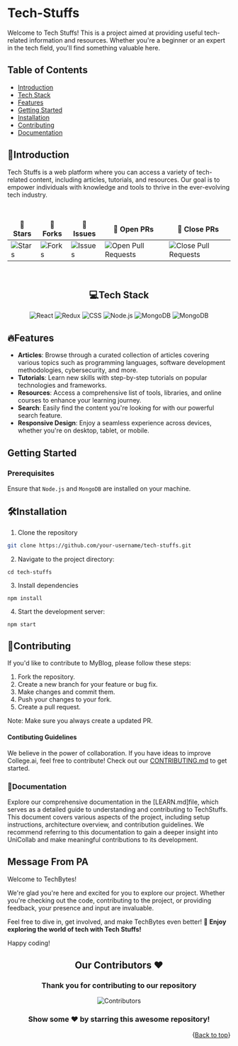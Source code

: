 
# Tech-Stuffs

Welcome to Tech Stuffs! This is a project aimed at providing useful tech-related information and resources. Whether you're a beginner or an expert in the tech field, you'll find something valuable here.

## Table of Contents
- [Introduction](#introduction)
- [Tech Stack](#tech-stack)
- [Features](#features)
- [Getting Started](#getting-started)
- [Installation](#installation)
- [Contributing](#contributing)
- [Documentation](#documentation)


## 🚀Introduction

Tech Stuffs is a web platform where you can access a variety of tech-related content, including articles, tutorials, and resources. Our goal is to empower individuals with knowledge and tools to thrive in the ever-evolving tech industry.


<br />

<div align = "center">
<table align="center">
    <thead align="center">
        <tr border: 1px;>
            <td><b>🌟 Stars</b></td>
            <td><b>🍴 Forks</b></td>
            <td><b>🐛 Issues</b></td>
            <td><b>🔔 Open PRs</b></td>
            <td><b>🔕 Close PRs</b></td>
        </tr>
     </thead>
    <tbody>
         <tr>
            <td><img alt="Stars" src="https://img.shields.io/github/stars/singhJasvinder101/MyBlog?style=flat&logo=github"/></td>
             <td><img alt="Forks" src="https://img.shields.io/github/forks/singhJasvinder101/MyBlog?style=flat&logo=github"/></td>
            <td><img alt="Issues" src="https://img.shields.io/github/issues/singhJasvinder101/MyBlog?style=flat&logo=github"/></td>
            <td><img alt="Open Pull Requests" src="https://img.shields.io/github/issues-pr/singhJasvinder101/MyBlog?style=flat&logo=github"/></td>
           <td><img alt="Close Pull Requests" src="https://img.shields.io/github/issues-pr-closed/singhJasvinder101/MyBlog?style=flat&color=critical&logo=github"/></td>
        </tr>
    </tbody>
</table>
</div>


<br />


<div align="center">

## 💻Tech Stack

![React](https://img.shields.io/badge/React-%2320232a.svg?style=for-the-badge&logo=react&logoColor=%2361DAFB)
![Redux](https://img.shields.io/badge/Redux-%23764ABC?style=for-the-badge&logo=redux&logoColor=white)
![CSS](https://img.shields.io/badge/CSS-%231572B6?style=for-the-badge&logo=css3&logoColor=white)
![Node.js](https://img.shields.io/badge/Node.js-43853D?style=for-the-badge&logo=node.js&logoColor=white)
![MongoDB](https://img.shields.io/badge/MongoDB-4EA94B?style=for-the-badge&logo=mongodb&logoColor=white)
![MongoDB](https://img.shields.io/badge/Bootstrap-%23764ABC?style=for-the-badge&logo=mongodb&logoColor=white)
</div>


## 🔥Features
- **Articles**: Browse through a curated collection of articles covering various topics such as programming languages, software           development methodologies, cybersecurity, and more.
- **Tutorials**: Learn new skills with step-by-step tutorials on popular technologies and frameworks.
- **Resources**: Access a comprehensive list of tools, libraries, and online courses to enhance your learning journey.
- **Search**: Easily find the content you're looking for with our powerful search feature.
- **Responsive Design**: Enjoy a seamless experience across devices, whether you're on desktop, tablet, or mobile.

## Getting Started

### Prerequisites

Ensure that `Node.js` and `MongoDB` are installed on your machine.

## 🛠️Installation

1. Clone the repository
```bash
git clone https://github.com/your-username/tech-stuffs.git
```

2. Navigate to the project directory:
```
cd tech-stuffs
```
3. Install dependencies
```
npm install
```

4. Start the development server:
```
npm start
```



## 🤝Contributing

If you'd like to contribute to MyBlog, please follow these steps:

1. Fork the repository.
2. Create a new branch for your feature or bug fix.
3. Make changes and commit them.
4. Push your changes to your fork.
5. Create a pull request.

Note: Make sure you always create a updated PR.

#### Contibuting Guidelines 
  We believe in the power of collaboration. If you have ideas to improve College.ai, feel free to contribute! Check out our [CONTRIBUTING.md](https://github.com/singhJasvinder101/tech-stuffs/blob/main/CONTRIBUTING.md) to get started.

### 📄Documentation

Explore our comprehensive documentation in the [LEARN.md]file, which serves as a detailed guide to understanding and contributing to TechStuffs. This document covers various aspects of the project, including setup instructions, architecture overview, and contribution guidelines. We recommend referring to this documentation to gain a deeper insight into UniCollab and make meaningful contributions to its development.

## Message From PA

Welcome to TechBytes!

We're glad you're here and excited for you to explore our project. Whether you're checking out the code, contributing to the project, or providing feedback, your presence and input are invaluable.

Feel free to dive in, get involved, and make TechBytes even better!
🌟 **Enjoy exploring the world of tech with Tech Stuffs!**

Happy coding!


<div>
 
<h2 align = "center">Our Contributors ❤️</h2>
<div align = "center">
 <h3>Thank you for contributing to our repository</h3>

![Contributors](https://contrib.rocks/image?repo=singhJasvinder101/MyBlog)

### Show some ❤️ by starring this awesome repository!

</div>
<p align="right">{<a href="#top">Back to top</a>}</p



